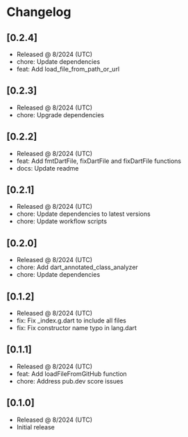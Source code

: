 # Changelog

## [0.2.4]

- Released @ 8/2024 (UTC)
- chore: Update dependencies
- feat: Add load_file_from_path_or_url

## [0.2.3]

- Released @ 8/2024 (UTC)
- chore: Upgrade dependencies

## [0.2.2]

- Released @ 8/2024 (UTC)
- feat: Add fmtDartFile, fixDartFile and fixDartFile functions
- docs: Update readme

## [0.2.1]

- Released @ 8/2024 (UTC)
- chore: Update dependencies to latest versions
- chore: Update workflow scripts

## [0.2.0]

- Released @ 8/2024 (UTC)
- chore: Add dart_annotated_class_analyzer
- chore: Update dependencies

## [0.1.2]

- Released @ 8/2024 (UTC)
- fix: Fix _index.g.dart to include all files
- fix: Fix constructor name typo in lang.dart

## [0.1.1]

- Released @ 8/2024 (UTC)
- feat: Add loadFileFromGitHub function
- chore: Address pub.dev score issues

## [0.1.0]

- Released @ 8/2024 (UTC)
- Initial release
